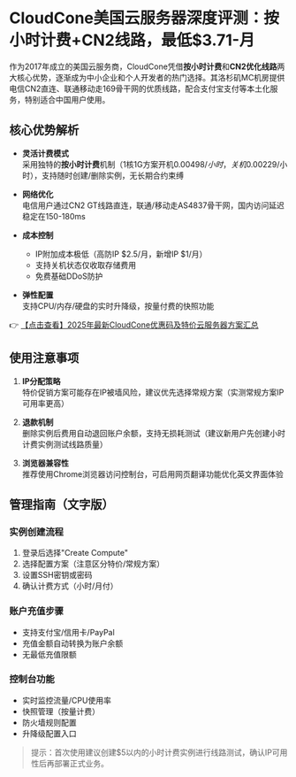 # CloudCone美国云服务器深度评测：按小时计费+CN2线路，最低$3.71-月

作为2017年成立的美国云服务商，CloudCone凭借**按小时计费**和**CN2优化线路**两大核心优势，逐渐成为中小企业和个人开发者的热门选择。其洛杉矶MC机房提供电信CN2直连、联通移动走169骨干网的优质线路，配合支付宝支付等本土化服务，特别适合中国用户使用。

## 核心优势解析

- **灵活计费模式**  
  采用独特的**按小时计费**机制（1核1G方案开机$0.00498/小时，关机$0.00229/小时），支持随时创建/删除实例，无长期合约束缚

- **网络优化**  
  电信用户通过CN2 GT线路直连，联通/移动走AS4837骨干网，国内访问延迟稳定在150-180ms

- **成本控制**  
  - IP附加成本极低（高防IP $2.5/月，新增IP $1/月）
  - 支持关机状态仅收取存储费用
  - 免费基础DDoS防护

- **弹性配置**  
  支持CPU/内存/硬盘的实时升降级，按量付费的快照功能

👉 [【点击查看】2025年最新CloudCone优惠码及特价云服务器方案汇总](https://bit.ly/Cloudcone)

## 使用注意事项

1. **IP分配策略**  
   特价促销方案可能存在IP被墙风险，建议优先选择常规方案（实测常规方案IP可用率更高）

2. **退款机制**  
  删除实例后费用自动退回账户余额，支持无损耗测试（建议新用户先创建小时计费实例测试线路质量）

3. **浏览器兼容性**  
  推荐使用Chrome浏览器访问控制台，可启用网页翻译功能优化英文界面体验

## 管理指南（文字版）

### 实例创建流程
1. 登录后选择"Create Compute" 
2. 选择配置方案（注意区分特价/常规方案）
3. 设置SSH密钥或密码
4. 确认计费方式（小时/月付）

### 账户充值步骤
- 支持支付宝/信用卡/PayPal
- 充值金额自动转换为账户余额
- 无最低充值限额

### 控制台功能
- 实时监控流量/CPU使用率
- 快照管理（按量计费）
- 防火墙规则配置
- 升降级配置入口

> 提示：首次使用建议创建$5以内的小时计费实例进行线路测试，确认IP可用性后再部署正式业务。